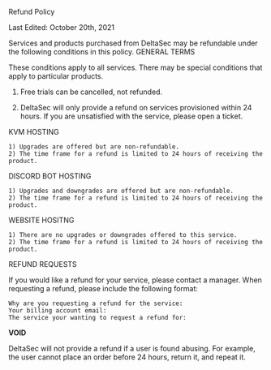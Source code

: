 
Refund Policy

Last Edited: October 20th, 2021

Services and products purchased from DeltaSec may be refundable under the following conditions in this policy.
GENERAL TERMS

These conditions apply to all services. There may be special conditions that apply to particular products.

1) Free trials can be cancelled, not refunded.

2) DeltaSec will only provide a refund on services provisioned within 24 hours. If you are unsatisfied with the service, please open a ticket.

KVM HOSTING

    1) Upgrades are offered but are non-refundable.
    2) The time frame for a refund is limited to 24 hours of receiving the product.

DISCORD BOT HOSTING

    1) Upgrades and downgrades are offered but are non-refundable.
    2) The time frame for a refund is limited to 24 hours of receiving the product.
    
WEBSITE HOSITNG

    1) There are no upgrades or downgrades offered to this service.
    2) The time frame for a refund is limited to 24 hours of receiving the product.
    
<!---DEDICATED SERVERS

    1) We will not do any sort of refund on these services.
    2) Upgrades or downgrades are offered, but are limited from OVH Limited's upgrade and downgrade options.

--->
REFUND REQUESTS

If you would like a refund for your service, please contact a manager. When requesting a refund, please include the following format:

    Why are you requesting a refund for the service:
    Your billing account email:
    The service your wanting to request a refund for:


**VOID**

DeltaSec will not provide a refund if a user is found abusing. For example, the user cannot place an order before 24 hours, return it, and repeat it.
